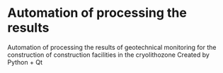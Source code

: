 # Automation of processing the results
Automation of processing the results of geotechnical monitoring for the construction of construction facilities in the cryolithozone
Created by Python + Qt
